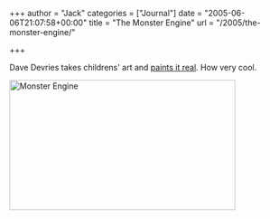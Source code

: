 +++
author = "Jack"
categories = ["Journal"]
date = "2005-06-06T21:07:58+00:00"
title = "The Monster Engine"
url = "/2005/the-monster-engine/"

+++

Dave Devries takes childrens' art and [paints it real][1]. How very cool.

<img src="/files/monsterengine.jpg" width="400" height="230" alt="Monster Engine" />

 [1]: http://www.themonsterengine.com/art.html
